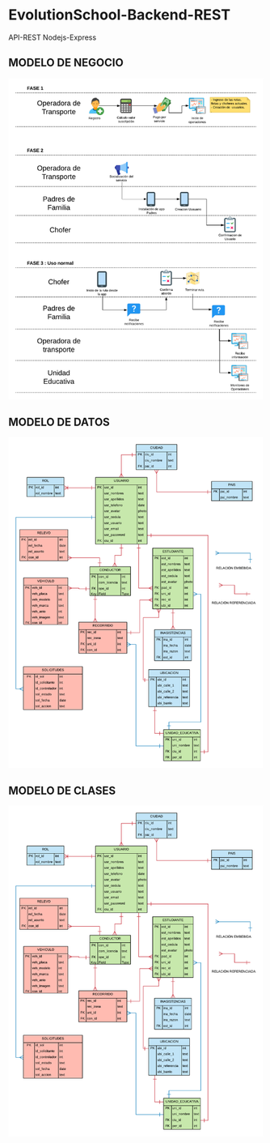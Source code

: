 # EvolutionSchool-Backend-REST

API-REST Nodejs-Express


## MODELO DE NEGOCIO
![MODELO DE NEGOCIO](https://github.com/marcmacias96/EvolutionSchool-Backend-REST/blob/master/FLUJO%20SCHOOL%20EVOLUTION%20-%20FLUJO%20DE%20NEGOCIO%20(2).png)

## MODELO DE DATOS
![MODELO DE DATOS](https://github.com/marcmacias96/EvolutionSchool-Backend-REST/blob/master/FLUJO%20SCHOOL%20EVOLUTION%20-%20MODELO%20DE%20DATOS.png)

## MODELO DE CLASES
![MODELO DE CLASES](https://github.com/marcmacias96/EvolutionSchool-Backend-REST/blob/master/FLUJO%20SCHOOL%20EVOLUTION%20-%20MODELO%20DE%20DATOS.png)
